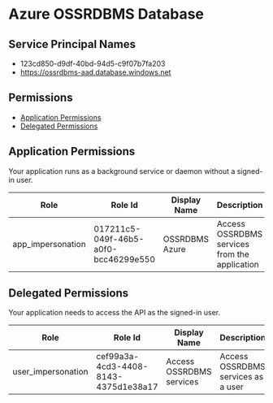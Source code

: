 # Azure OSSRDBMS Database
## Service Principal Names
- 123cd850-d9df-40bd-94d5-c9f07b7fa203
- https://ossrdbms-aad.database.windows.net

 ## Permissions
- [Application Permissions](#application-permissions)
- [Delegated Permissions](#delegated-permissions)

## Application Permissions
Your application runs as a background service or daemon without a signed-in user.

| Role | Role Id | Display Name | Description |
|---|---|---|---|
| app_impersonation | 017211c5-049f-46b5-a0f0-bcc46299e550 | OSSRDBMS Azure | Access OSSRDBMS services from the application |

## Delegated Permissions
Your application needs to access the API as the signed-in user. 

| Role | Role Id | Display Name | Description |
|---|---|---|---|
| user_impersonation | cef99a3a-4cd3-4408-8143-4375d1e38a17 | Access OSSRDBMS services | Access OSSRDBMS services as a user |

